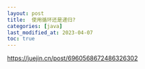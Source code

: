 ```yaml
---
layout: post
title:  使用循环还是递归?
categories: [java]
last_modified_at: 2023-04-07
toc: true
---
```


https://juejin.cn/post/6960568672486326302
